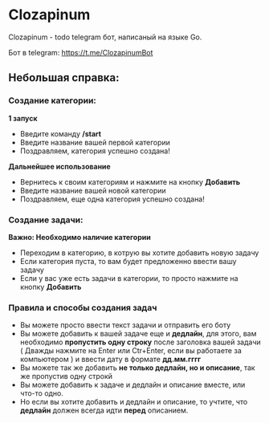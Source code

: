 # Clozapinum

Clozapinum - todo telegram бот, написаный на языке Go. 

Бот в telegram: https://t.me/ClozapinumBot

## Небольшая справка:

### Создание категории:

**1 запуск**

- Введите команду **/start**
- Введите название вашей первой категории
- Поздравляем, категория успешно создана!


**Дальнейшее использование**

- Вернитесь к своим категориям и нажмите на кнопку **Добавить**
- Введите название вашей новой категории
- Поздравляем, еще одна категория успешно создана!

### Создание задачи:

**Важно: Необходимо наличие категории**

- Переходим в категорию, в котрую вы хотите добавить новую задачу
- Если категория пуста, то вам будет предложенно ввести вашу задачу
- Если у вас уже есть задачи в категории, то просто нажмите на кнопку **Добавить**

### Правила и способы создания задач

- Вы можете просто ввести текст задачи и отправить его боту
- Вы можете добавить к вашей задаче еще и **дедлайн**, для этого, вам необходимо **пропустить одну строку** после заголовка вашей задачи ( Дважды нажмите на Enter или Ctr+Enter, если вы работаете за компьютером ) и ввести дату в формате **дд.мм.гггг**
- Вы можете так же добавить **не только дедлайн, но и описание**, так же пропустив одну строкй
- Вы можете добавить к задаче и дедлайн и описание вместе, или что-то одно.
- Но если вы хотите добавить и дедлайн и описание, то учтите, что **дедлайн** должен всегда идти **перед** описанием.
